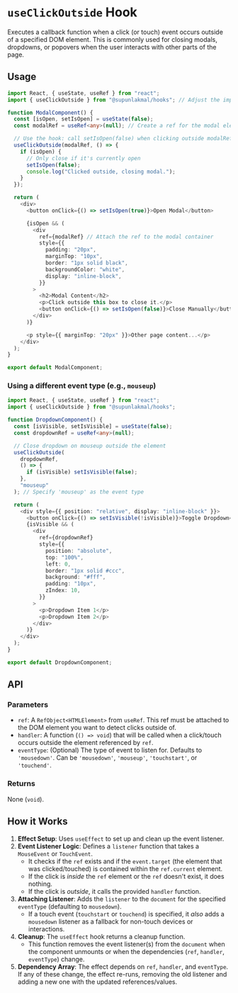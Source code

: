 # `useClickOutside` Hook

Executes a callback function when a click (or touch) event occurs outside of a specified DOM element.
This is commonly used for closing modals, dropdowns, or popovers when the user interacts with other parts of the page.

## Usage

```typescript
import React, { useState, useRef } from "react";
import { useClickOutside } from "@supunlakmal/hooks"; // Adjust the import path as needed

function ModalComponent() {
  const [isOpen, setIsOpen] = useState(false);
  const modalRef = useRef<any>(null); // Create a ref for the modal element

  // Use the hook: call setIsOpen(false) when clicking outside modalRef
  useClickOutside(modalRef, () => {
    if (isOpen) {
      // Only close if it's currently open
      setIsOpen(false);
      console.log("Clicked outside, closing modal.");
    }
  });

  return (
    <div>
      <button onClick={() => setIsOpen(true)}>Open Modal</button>

      {isOpen && (
        <div
          ref={modalRef} // Attach the ref to the modal container
          style={{
            padding: "20px",
            marginTop: "10px",
            border: "1px solid black",
            backgroundColor: "white",
            display: "inline-block",
          }}
        >
          <h2>Modal Content</h2>
          <p>Click outside this box to close it.</p>
          <button onClick={() => setIsOpen(false)}>Close Manually</button>
        </div>
      )}

      <p style={{ marginTop: "20px" }}>Other page content...</p>
    </div>
  );
}

export default ModalComponent;
```

### Using a different event type (e.g., `mouseup`)

```typescript
import React, { useState, useRef } from "react";
import { useClickOutside } from "@supunlakmal/hooks";

function DropdownComponent() {
  const [isVisible, setIsVisible] = useState(false);
  const dropdownRef = useRef<any>(null);

  // Close dropdown on mouseup outside the element
  useClickOutside(
    dropdownRef,
    () => {
      if (isVisible) setIsVisible(false);
    },
    "mouseup"
  ); // Specify 'mouseup' as the event type

  return (
    <div style={{ position: "relative", display: "inline-block" }}>
      <button onClick={() => setIsVisible(!isVisible)}>Toggle Dropdown</button>
      {isVisible && (
        <div
          ref={dropdownRef}
          style={{
            position: "absolute",
            top: "100%",
            left: 0,
            border: "1px solid #ccc",
            background: "#fff",
            padding: "10px",
            zIndex: 10,
          }}
        >
          <p>Dropdown Item 1</p>
          <p>Dropdown Item 2</p>
        </div>
      )}
    </div>
  );
}

export default DropdownComponent;
```

## API

### Parameters

- `ref`: A `RefObject<HTMLElement>` from `useRef`. This ref must be attached to the DOM element you want to detect clicks outside of.
- `handler`: A function (`() => void`) that will be called when a click/touch occurs outside the element referenced by `ref`.
- `eventType`: (Optional) The type of event to listen for. Defaults to `'mousedown'`. Can be `'mousedown'`, `'mouseup'`, `'touchstart'`, or `'touchend'`.

### Returns

None (`void`).

## How it Works

1.  **Effect Setup**: Uses `useEffect` to set up and clean up the event listener.
2.  **Event Listener Logic**: Defines a `listener` function that takes a `MouseEvent` or `TouchEvent`.
    - It checks if the `ref` exists and if the `event.target` (the element that was clicked/touched) is contained within the `ref.current` element.
    - If the click is _inside_ the `ref` element or the `ref` doesn't exist, it does nothing.
    - If the click is _outside_, it calls the provided `handler` function.
3.  **Attaching Listener**: Adds the `listener` to the `document` for the specified `eventType` (defaulting to `mousedown`).
    - If a touch event (`touchstart` or `touchend`) is specified, it _also_ adds a `mousedown` listener as a fallback for non-touch devices or interactions.
4.  **Cleanup**: The `useEffect` hook returns a cleanup function.
    - This function removes the event listener(s) from the `document` when the component unmounts or when the dependencies (`ref`, `handler`, `eventType`) change.
5.  **Dependency Array**: The effect depends on `ref`, `handler`, and `eventType`. If any of these change, the effect re-runs, removing the old listener and adding a new one with the updated references/values.
